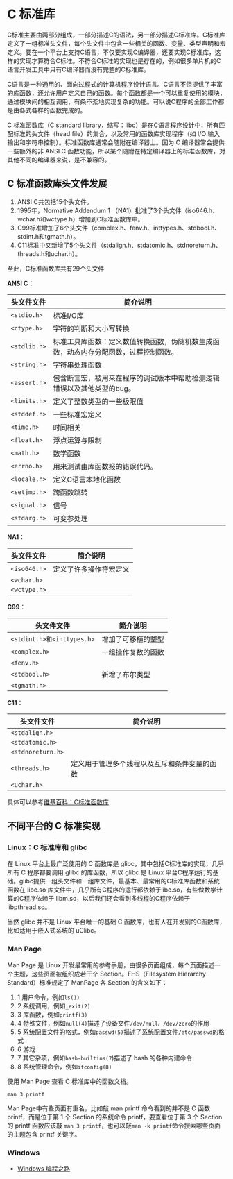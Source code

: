 # C 标准库

C标准主要由两部分组成，一部分描述C的语法，另一部分描述C标准库。C标准库定义了一组标准头文件，每个头文件中包含一些相关的函数、变量、类型声明和宏定义。要在一个平台上支持C语言，不仅要实现C编译器，还要实现C标准库，这样的实现才算符合C标准。不符合C标准的实现也是存在的，例如很多单片机的C语言开发工具中只有C编译器而没有完整的C标准库。

C语言是一种通用的、面向过程式的计算机程序设计语言。C语言不但提供了丰富的库函数，还允许用户定义自己的函数。每个函数都是一个可以重复使用的模块，通过模块间的相互调用，有条不紊地实现复杂的功能。可以说C程序的全部工作都是由各式各样的函数完成的。

C 标准函数库（C standard library，缩写：libc）是在C语言程序设计中，所有匹配标准的头文件（head file）的集合，以及常用的函数库实现程序（如 I/O 输入输出和字符串控制）。标准函数库通常会随附在编译器上。因为 C 编译器常会提供一些额外的非 ANSI C 函数功能，所以某个随附在特定编译器上的标准函数库，对其他不同的编译器来说，是不兼容的。

## C 标准函数库头文件发展

1. ANSI C共包括15个头文件。
2. 1995年，Normative Addendum 1 （NA1）批准了3个头文件（iso646.h、wchar.h和wctype.h）增加到C标准函数库中。
3. C99标准增加了6个头文件（complex.h、fenv.h、inttypes.h、stdbool.h、stdint.h和tgmath.h）。
4. C11标准中又新增了5个头文件（stdalign.h、stdatomic.h、stdnoreturn.h、threads.h和uchar.h）。

至此，C标准函数库共有29个头文件

**ANSI C**：

| 头文件文件 | 简介说明 |
|---|---|
| `<stdio.h>` | 标准I/O库 |
| `<ctype.h>` | 字符的判断和大小写转换 |
| `<stdlib.h>` | 标准工具库函数：定义数值转换函数，伪随机数生成函数，动态内存分配函数，过程控制函数。 |
| `<string.h>` | 字符串处理函数 |
| `<assert.h>` | 包含断言宏，被用来在程序的调试版本中帮助检测逻辑错误以及其他类型的bug。 |
| `<limits.h>` | 定义了整数类型的一些极限值 |
| `<stddef.h>` | 一些标准宏定义 |
| `<time.h>`| 时间相关 |
| `<float.h>`| 浮点运算与限制 |
| `<math.h>` | 数学函数 |
| `<errno.h>` | 用来测试由库函数报的错误代码。 |
| `<locale.h>` | 定义C语言本地化函数 |
| `<setjmp.h>` | 跨函数跳转 |
| `<signal.h>` | 信号|
| `<stdarg.h>` | 可变参处理 |

**NA1**：

| 头文件文件 | 简介说明 |
|---|---|
| `<iso646.h>` |定义了许多操作符宏定义|
| `<wchar.h>` | |
| `<wctype.h>` | |

**C99**：

| 头文件文件 | 简介说明 |
|---|---|
| `<stdint.h>和<inttypes.h>`| 增加了可移植的整型 |
| `<complex.h>` | 一组操作复数的函数|
| `<fenv.h>` | |
| `<stdbool.h>` | 新增了布尔类型 |
| `<tgmath.h>` | |

**C11**：

| 头文件文件 | 简介说明 |
|---|---|
| `<stdalign.h>` | |
| `<stdatomic.h>` | |
| `<stdnoreturn.h>` | |
| `<threads.h>` | 定义用于管理多个线程以及互斥和条件变量的函数 |
| `<uchar.h>` |  |

具体可以参考[维基百科：C标准函数库](https://zh.wikipedia.org/wiki/C%E6%A8%99%E6%BA%96%E5%87%BD%E5%BC%8F%E5%BA%AB)

## 不同平台的 C 标准实现

### Linux：C 标准库和 glibc

在 Linux 平台上最广泛使用的 C 函数库是 glibc，其中包括C标准库的实现，几乎所有 C 程序都要调用 glibc 的库函数，所以 glibc 是 Linux 平台C程序运行的基础。glibc提供一组头文件和一组库文件，最基本、最常用的C标准库函数和系统函数在 libc.so 库文件中，几乎所有C程序的运行都依赖于libc.so，有些做数学计算的C程序依赖于 libm.so，以后我们还会看到多线程的C程序依赖于 libpthread.so。

当然 glibc 并不是 Linux 平台唯一的基础 C 函数库，也有人在开发别的C函数库，比如适用于嵌入式系统的 uClibc。

### Man Page

Man Page 是 Linux 开发最常用的参考手册，由很多页面组成，每个页面描述一个主题，这些页面被组织成若干个 Section。FHS（Filesystem Hierarchy Standard）标准规定了 ManPage 各 Section 的含义如下：

1. 1 用户命令，例如`ls(1)`
2. 2 系统调用，例如`_exit(2)`
3. 3 库函数，例如`printf(3)`
4. 4 特殊文件，例如`null(4)`描述了设备文件`/dev/null、/dev/zero`的作用
5. 5 系统配置文件的格式，例如`passwd(5)`描述了系统配置文件`/etc/passwd`的格式
6. 6 游戏
7. 7 其它杂项，例如`bash-builtins(7`)描述了 bash 的各种内建命令
8. 8 系统管理命令，例如`ifconfig(8)`

使用 Man Page 查看 C 标准库中的函数文档。

```shell
man 3 printf
```

Man Page中有些页面有重名，比如敲 man printf 命令看到的并不是 C 函数 printf，而是位于第 1 个 Section 的系统命令 printf，要查看位于第 3 个 Section 的 printf 函数应该敲 `man 3 printf`，也可以敲`man -k printf`命令搜索哪些页面的主题包含 printf 关键字。

### Windows

- [Windows 编程之路](https://lellansin.wordpress.com/tutorials/windows-%E7%BC%96%E7%A8%8B%E4%B9%8B%E8%B7%AF/)
